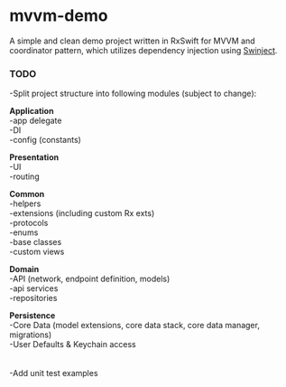 # mvvm-demo
A simple and clean demo project written in RxSwift for MVVM and coordinator pattern, which utilizes dependency injection using <a href="https://github.com/Swinject/Swinject">Swinject</a>.

<h3>TODO</h3>

-Split project structure into following modules (subject to change):

<b>Application</b><br>
-app delegate<br>
-DI<br>
-config (constants)<br>

<b>Presentation</b><br>
-UI<br>
-routing<br>

<b>Common</b><br>
-helpers<br>
-extensions (including custom Rx exts)<br>
-protocols<br>
-enums<br>
-base classes<br>
-custom views<br>

<b>Domain</b><br>
-API (network, endpoint definition, models)<br>
-api services<br>
-repositories<br>

<b>Persistence</b><br>
-Core Data (model extensions, core data stack, core data manager, migrations)<br>
-User Defaults & Keychain access<br>
<br>
<br>
-Add unit test examples
